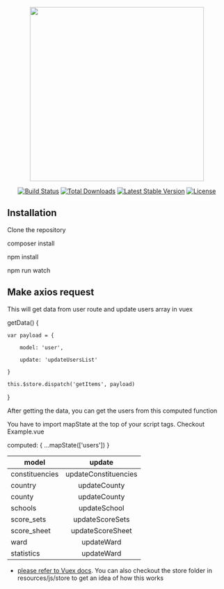 <p align="center"><img src="https://res.cloudinary.com/dtfbvvkyp/image/upload/v1566331377/laravel-logolockup-cmyk-red.svg" width="400"></p>

<p align="center">
<a href="https://travis-ci.org/laravel/framework"><img src="https://travis-ci.org/laravel/framework.svg" alt="Build Status"></a>
<a href="https://packagist.org/packages/laravel/framework"><img src="https://poser.pugx.org/laravel/framework/d/total.svg" alt="Total Downloads"></a>
<a href="https://packagist.org/packages/laravel/framework"><img src="https://poser.pugx.org/laravel/framework/v/stable.svg" alt="Latest Stable Version"></a>
<a href="https://packagist.org/packages/laravel/framework"><img src="https://poser.pugx.org/laravel/framework/license.svg" alt="License"></a>
</p>


## Installation
Clone the repository

composer install

npm install

npm run watch



## Make axios request

This will get data from user route and update users array in vuex


getData() {

    var payload = {

        model: 'user',

        update: 'updateUsersList' 

    }

    this.$store.dispatch('getItems', payload)
}

After getting the data, you can get the users from this computed function

You have to import mapState at the top of your script tags. Checkout Example.vue

computed: {
    ...mapState(['users'])
}

<!-- payload Data -->


| model                 | update                |
| -------------         |:---------------------:|
| constituencies        | updateConstituencies  |
| country               | updateCounty          |
| county                | updateCounty          |
| schools               | updateSchool          |
| score_sets            | updateScoreSets       |
| score_sheet           | updateScoreSheet      |
| ward                  | updateWard            |
| statistics            | updateWard            |



- [please refer to  Vuex docs](https://vuex.vuejs.org/guide/).
You can also checkout the store folder in resources/js/store to get an idea of how this works
